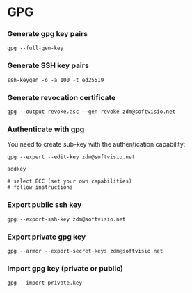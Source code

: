 # GPG

### Generate gpg key pairs

```shell
gpg --full-gen-key
```

### Generate SSH key pairs

```shell
ssh-keygen -o -a 100 -t ed25519
```

### Generate revocation certificate

```shell
gpg --output revoke.asc --gen-revoke zdm@softvisio.net
```

### Authenticate with gpg

You need to create sub-key with the authentication capability:

```shell
gpg --expert --edit-key zdm@softvisio.net

addkey

# select ECC (set your own capabilities)
# follow instructions
```

### Export public ssh key

```shell
gpg --export-ssh-key zdm@softvisio.net
```

### Export private gpg key

```shell
gpg --armor --export-secret-keys zdm@softvisio.net
```

### Import gpg key (private or public)

```shell
gpg --import private.key
```
